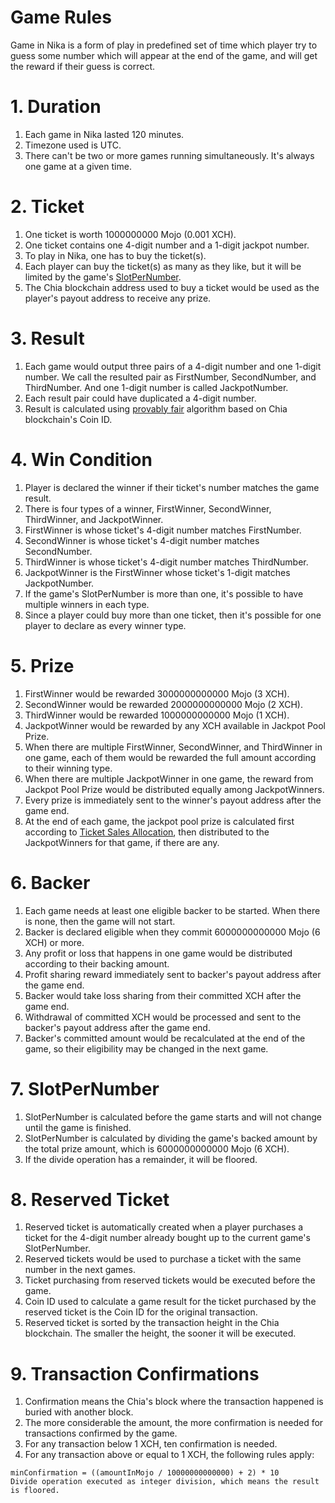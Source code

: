 # Game Rules

Game in Nika is a form of play in predefined set of time which player try to guess some number which will appear at the end of the game, and will get the reward if their guess is correct.

# 1. Duration
1. Each game in Nika lasted 120 minutes.
2. Timezone used is UTC.
2. There can't be two or more games running simultaneously. It's always one game at a given time.
# 2. Ticket
1. One ticket is worth 1000000000 Mojo (0.001 XCH). 
2. One ticket contains one 4-digit number and a 1-digit jackpot number.
3. To play in Nika, one has to buy the ticket(s).
4. Each player can buy the ticket(s) as many as they like, but it will be limited by the game's [SlotPerNumber](#7-slotpernumber).
5. The Chia blockchain address used to buy a ticket would be used as the player's payout address to receive any prize.
# 3. Result
1. Each game would output three pairs of a 4-digit number and one 1-digit number. We call the resulted pair as FirstNumber, SecondNumber, and ThirdNumber. And one 1-digit number is called JackpotNumber.
2. Each result pair could have duplicated a 4-digit number.
3. Result is calculated using [provably fair](/provably_fair.html) algorithm based on Chia blockchain's Coin ID.
# 4. Win Condition
1. Player is declared the winner if their ticket's number matches the game result.
2. There is four types of a winner, FirstWinner, SecondWinner, ThirdWinner, and JackpotWinner.
3. FirstWinner is whose ticket's 4-digit number matches FirstNumber.
4. SecondWinner is whose ticket's 4-digit number matches SecondNumber.
5. ThirdWinner is whose ticket's 4-digit number matches ThirdNumber.
6. JackpotWinner is the FirstWinner whose ticket's 1-digit matches JackpotNumber.
7. If the game's SlotPerNumber is more than one, it's possible to have multiple winners in each type.
8. Since a player could buy more than one ticket, then it's possible for one player to declare as every winner type.
# 5. Prize
1. FirstWinner would be rewarded 3000000000000 Mojo (3 XCH).
2. SecondWinner would be rewarded 2000000000000 Mojo (2 XCH).
3. ThirdWinner would be rewarded 1000000000000 Mojo (1 XCH).
4. JackpotWinner would be rewarded by any XCH available in Jackpot Pool Prize.
5. When there are multiple FirstWinner, SecondWinner, and ThirdWinner in one game, each of them would be rewarded the full amount according to their winning type.
6. When there are multiple JackpotWinner in one game, the reward from Jackpot Pool Prize would be distributed equally among JackpotWinners.
7. Every prize is immediately sent to the winner's payout address after the game end.
8. At the end of each game, the jackpot pool prize is calculated first according to [Ticket Sales Allocation](/ticket_sales_allocation.html), then distributed to the JackpotWinners for that game, if there are any.
# 6. Backer
1. Each game needs at least one eligible backer to be started. When there is none, then the game will not start.
2. Backer is declared eligible when they commit 6000000000000 Mojo (6 XCH) or more.
3. Any profit or loss that happens in one game would be distributed according to their backing amount.
4. Profit sharing reward immediately sent to backer's payout address after the game end.
5. Backer would take loss sharing from their committed XCH after the game end.
6. Withdrawal of committed XCH would be processed and sent to the backer's payout address after the game end.
7. Backer's committed amount would be recalculated at the end of the game, so their eligibility may be changed in the next game.
# 7. SlotPerNumber
1. SlotPerNumber is calculated before the game starts and will not change until the game is finished.
2. SlotPerNumber is calculated by dividing the game's backed amount by the total prize amount, which is 6000000000000 Mojo (6 XCH).
3. If the divide operation has a remainder, it will be floored.
# 8. Reserved Ticket
1. Reserved ticket is automatically created when a player purchases a ticket for the 4-digit number already bought up to the current game's SlotPerNumber.
2. Reserved tickets would be used to purchase a ticket with the same number in the next games.
3. Ticket purchasing from reserved tickets would be executed before the game.
4. Coin ID used to calculate a game result for the ticket purchased by the reserved ticket is the Coin ID for the original transaction.
5. Reserved ticket is sorted by the transaction height in the Chia blockchain. The smaller the height, the sooner it will be executed.
# 9. Transaction Confirmations
1. Confirmation means the Chia's block where the transaction happened is buried with another block.
2. The more considerable the amount, the more confirmation is needed for transactions confirmed by the game.
3. For any transaction below 1 XCH, ten confirmation is needed.
4. For any transaction above or equal to 1 XCH, the following rules apply:
```
minConfirmation = ((amountInMojo / 10000000000000) + 2) * 10
Divide operation executed as integer division, which means the result is floored.
```

